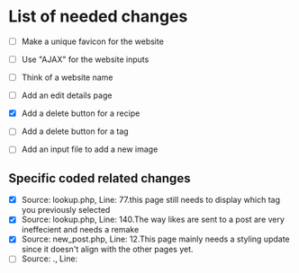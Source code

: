 # List of needed changes
- [ ] Make a unique favicon for the website
- [ ] Use "AJAX" for the website inputs
- [ ] Think of a website name
- [ ] Add an edit details page
- [X] Add a delete button for a recipe
- [ ] Add a delete button for a tag
- [ ] Add an input file to add a new image


## Specific coded related changes
- [X] Source: lookup.php,  Line: 77.this page still needs to display which tag you previously selected
- [X] Source: lookup.php,  Line: 140.The way likes are sent to a post are very ineffecient and needs a remake
- [X] Source: new_post.php,  Line: 12.This page mainly needs a styling update since it doesn't align with the other pages yet.
- [ ] Source: .,  Line: 
